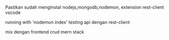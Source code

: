 Pastikan sudah menginstal 
nodejs,mongodb,nodemon, 
extension rest-client vscode

running with 'nodemon index'
testing api dengan rest-client

mix dengan frontend crud mern stack
